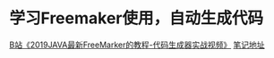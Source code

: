 # 学习Freemaker使用，自动生成代码
[B站《2019JAVA最新FreeMarker的教程-代码生成器实战视频》](https://www.bilibili.com/video/BV1ZJ411k79g?p=1)
[笔记地址](https://app.yinxiang.com/fx/f8a4e52c-035c-4f54-b500-81ae51a99ff8)